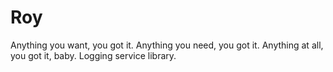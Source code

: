 # Roy
Anything you want, you got it. Anything you need, you got it. Anything at all, you got it, baby. Logging service library.
